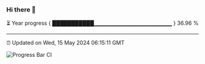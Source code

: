 ### Hi there 👋

⏳ Year progress { ███████████▁▁▁▁▁▁▁▁▁▁▁▁▁▁▁▁▁▁▁ } 36.96 %

---

⏰ Updated on Wed, 15 May 2024 06:15:11 GMT

![Progress Bar CI](https://github.com/liununu/liununu/workflows/Progress%20Bar%20CI/badge.svg)
